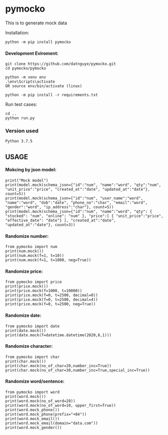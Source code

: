 # pymocko
This is to generate mock data

Installation:
```
python -m pip install pymocko
```

#### Development Eviroment:
```
git clone https://github.com/datnguye/pymocko.git
cd pymocko/pymocko

python -m venv env
.\env\Scripts\activate
OR source env/bin/activate (linux)

python -m pip install -r requirements.txt

```

Run test cases:
```
cd ..
python run.py
```

### Version used
```
Python 3.7.5
```

## USAGE

#### Mokcing by json model:
```
print("Mock model")
print(model.mock(schema_json={"id":"num", "name":"word", "qty":"num", "unit_price":"price", "created_at":"date", "updated_at":"date"}, count=5))
print(model.mock(schema_json={"id":"num", "user_name":"word", "name":"word", "dob":"date", "phone_no":"char", "email":"word", "gender":"word", "ip_address":"char"}, count=5))
print(model.mock(schema_json={"id":"num", "name":"word", "qty": { "stocked": "num", "online": "num" }, "price":[ { "unit_price":"price", "effective_date": "date"} ], "created_at":"date", "updated_at":"date"}, count=3))
```

#### Randomize number:
```
from pymocko import num
print(num.mock())
print(num.mock(f=1, t=10))
print(num.mock(f=1, t=1000, neg=True))
```

#### Randomize price:
```
from pymocko import price
print(price.mock())
print(price.mock(f=1000, t=10000))
print(price.mock(f=0, t=2500, decimal=0))
print(price.mock(f=0, t=2500, decimal=4))
print(price.mock(f=0, t=2500, neg=True))
```

#### Randomize date:
```
from pymocko import date
print(date.mock())
print(date.mock(f=datetime.datetime(2020,6,1)))
```

#### Randomize character:
```
from pymocko import char
print(char.mock())
print(char.mock(no_of_char=20,number_inc=True))
print(char.mock(no_of_char=30,number_inc=True,special_inc=True))
```

#### Randomize word/sentence:
```
from pymocko import word
print(word.mock()) 
print(word.mock(no_of_word=20))
print(word.mock(no_of_word=10, upper_first=True))
print(word.mock_phone())
print(word.mock_phone(prefix="+84"))
print(word.mock_email())
print(word.mock_email(domain="data.com"))
print(word.mock_gender())
```